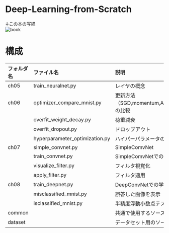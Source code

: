 # Deep-Learning-from-Scratch
↓この本の写経  
![book](https://raw.githubusercontent.com/oreilly-japan/deep-learning-from-scratch/images/deep-learning-from-scratch.png)  

# 構成


|フォルダ名|ファイル名|説明|
|:---|:---|:---|
|ch05|train_neuralnet.py|レイヤの概念|
|ch06|optimizer_compare_mnist.py|更新方法（SGD,momentum,AdaGrad,Adam）の比較|
||overfit_weight_decay.py|荷重減衰|
||overfit_dropout.py|ドロップアウト|
||hyperparameter_optimization.py|ハイパーパラメータの検証|
|ch07|simple_convnet.py|SimpleComvNet|
||train_convnet.py|SimpleComvNetでの学習|
||visualize_filter.py|フィルタ視覚化|
||apply_filter.py|フィルタ適用|
|ch08|train_deepnet.py|DeepConvNetでの学習|
||misclassified_mnist.py|誤答した画像を表示|
||isclassified_mnist.py|半精度浮動小数点テスト|
|common||共通で使用するソースコード|
|dataset||データセット用のソースコード|
